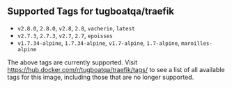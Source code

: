 ## Supported Tags for tugboatqa/traefik

* `v2.8.0`, `2.8.0`, `v2.8`, `2.8`, `vacherin`, `latest`
* `v2.7.3`, `2.7.3`, `v2.7`, `2.7`, `epoisses`
* `v1.7.34-alpine`, `1.7.34-alpine`, `v1.7-alpine`, `1.7-alpine`, `maroilles-alpine`

The above tags are currently supported. Visit https://hub.docker.com/r/tugboatqa/traefik/tags/ to see a list of all available tags for this image, including those that are no longer supported.
